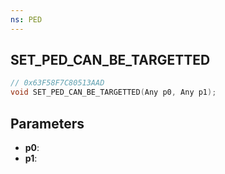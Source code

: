 ```yaml
---
ns: PED
---
```

## SET_PED_CAN_BE_TARGETTED

```c
// 0x63F58F7C80513AAD
void SET_PED_CAN_BE_TARGETTED(Any p0, Any p1);
```

## Parameters
* **p0**:
* **p1**:
